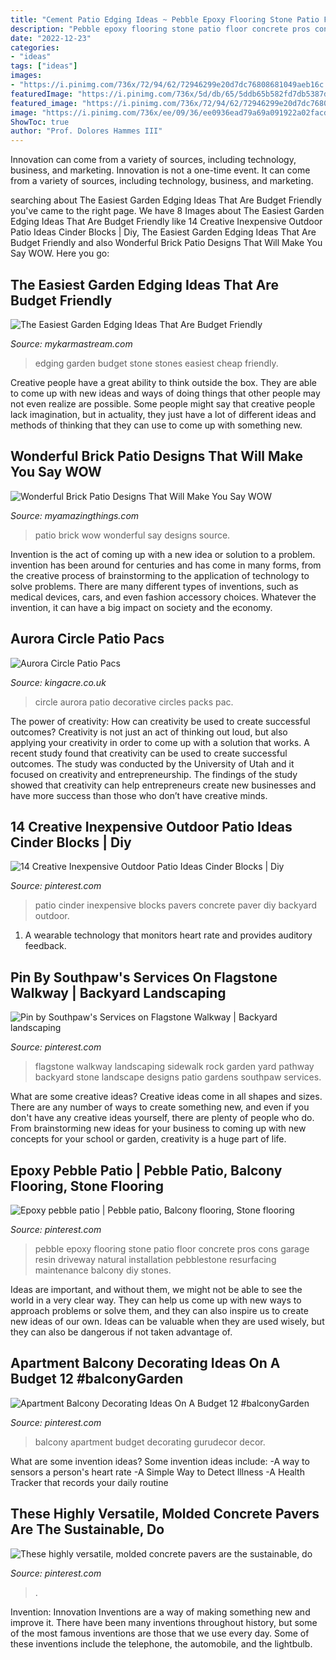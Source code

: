 ```yaml
---
title: "Cement Patio Edging Ideas ~ Pebble Epoxy Flooring Stone Patio Floor Concrete Pros Cons Garage Resin Driveway Natural Installation Pebblestone Resurfacing Maintenance Balcony Diy Stones"
description: "Pebble epoxy flooring stone patio floor concrete pros cons garage resin driveway natural installation pebblestone resurfacing maintenance balcony diy stones"
date: "2022-12-23"
categories:
- "ideas"
tags: ["ideas"]
images:
- "https://i.pinimg.com/736x/72/94/62/72946299e20d7dc76808681049aeb16c.jpg"
featuredImage: "https://i.pinimg.com/736x/5d/db/65/5ddb65b582fd7db5387d0d7f375c400c--pebble-patio-pebble-floor.jpg"
featured_image: "https://i.pinimg.com/736x/72/94/62/72946299e20d7dc76808681049aeb16c.jpg"
image: "https://i.pinimg.com/736x/ee/09/36/ee0936ead79a69a091922a02facd186f--flagstone-walkway.jpg"
ShowToc: true
author: "Prof. Dolores Hammes III"
---
```



Innovation can come from a variety of sources, including technology, business, and marketing.
Innovation is not a one-time event. It can come from a variety of sources, including technology, business, and marketing.

	

		
searching about The Easiest Garden Edging Ideas That Are Budget Friendly you've came to the right page. We have 8 Images about The Easiest Garden Edging Ideas That Are Budget Friendly like 14 Creative Inexpensive Outdoor Patio Ideas Cinder Blocks | Diy, The Easiest Garden Edging Ideas That Are Budget Friendly and also Wonderful Brick Patio Designs That Will Make You Say WOW. Here you go:
		
    
## The Easiest Garden Edging Ideas That Are Budget Friendly

<img loading=lazy src="https://mykarmastream.com/wp-content/uploads/2017/06/Garden-Edging-Ideas-8.jpg" onerror="this.onerror=null;this.src='https://tse4.mm.bing.net/th?id=OIP.flpfEGunS4l-c6aH2HRU0AHaFE&amp;pid=15.1';" alt="The Easiest Garden Edging Ideas That Are Budget Friendly">

_Source: mykarmastream.com_

>edging garden budget stone stones easiest cheap friendly. 

	

Creative people have a great ability to think outside the box. They are able to come up with new ideas and ways of doing things that other people may not even realize are possible. Some people might say that creative people lack imagination, but in actuality, they just have a lot of different ideas and methods of thinking that they can use to come up with something new.

    
## Wonderful Brick Patio Designs That Will Make You Say WOW

<img loading=lazy src="http://myamazingthings.com/wp-content/uploads/2017/03/Charming-Beverly-Hills-patio.jpg" onerror="this.onerror=null;this.src='https://tse1.mm.bing.net/th?id=OIP.Q_93mnShuMY9ZIHQeMSR4AHaE9&amp;pid=15.1';" alt="Wonderful Brick Patio Designs That Will Make You Say WOW">

_Source: myamazingthings.com_

>patio brick wow wonderful say designs source. 

	

Invention is the act of coming up with a new idea or solution to a problem. invention has been around for centuries and has come in many forms, from the creative process of brainstorming to the application of technology to solve problems. There are many different types of inventions, such as medical devices, cars, and even fashion accessory choices. Whatever the invention, it can have a big impact on society and the economy.

    
## Aurora Circle Patio Pacs

<img loading=lazy src="http://kingacre.co.uk/wp-content/uploads/2015/10/Aurora-Circle-1024x620.jpg" onerror="this.onerror=null;this.src='https://tse2.mm.bing.net/th?id=OIP.apEJfW5h1rXRbU3daxkPgQHaEe&amp;pid=15.1';" alt="Aurora Circle Patio Pacs">

_Source: kingacre.co.uk_

>circle aurora patio decorative circles packs pac. 

	

The power of creativity: How can creativity be used to create successful outcomes?
Creativity is not just an act of thinking out loud, but also applying your creativity in order to come up with a solution that works. A recent study found that creativity can be used to create successful outcomes. The study was conducted by the University of Utah and it focused on creativity and entrepreneurship. The findings of the study showed that creativity can help entrepreneurs create new businesses and have more success than those who don’t have creative minds.

    
## 14 Creative Inexpensive Outdoor Patio Ideas Cinder Blocks | Diy

<img loading=lazy src="https://i.pinimg.com/736x/07/26/6d/07266d88d8b0461918b801929d2d7c00.jpg" onerror="this.onerror=null;this.src='https://tse3.mm.bing.net/th?id=OIP.RGYSXHSJq2LygYqI_RxrqgHaMc&amp;pid=15.1';" alt="14 Creative Inexpensive Outdoor Patio Ideas Cinder Blocks | Diy">

_Source: pinterest.com_

>patio cinder inexpensive blocks pavers concrete paver diy backyard outdoor. 

	

1. A wearable technology that monitors heart rate and provides auditory feedback.

    
## Pin By Southpaw&#039;s Services On Flagstone Walkway | Backyard Landscaping

<img loading=lazy src="https://i.pinimg.com/736x/ee/09/36/ee0936ead79a69a091922a02facd186f--flagstone-walkway.jpg" onerror="this.onerror=null;this.src='https://tse2.mm.bing.net/th?id=OIP.OJSwjlxALqPxWdjfWx7rlgHaJ3&amp;pid=15.1';" alt="Pin by Southpaw&#039;s Services on Flagstone Walkway | Backyard landscaping">

_Source: pinterest.com_

>flagstone walkway landscaping sidewalk rock garden yard pathway backyard stone landscape designs patio gardens southpaw services. 

	

What are some creative ideas?
Creative ideas come in all shapes and sizes. There are any number of ways to create something new, and even if you don't have any creative ideas yourself, there are plenty of people who do. From brainstorming new ideas for your business to coming up with new concepts for your school or garden, creativity is a huge part of life.

    
## Epoxy Pebble Patio | Pebble Patio, Balcony Flooring, Stone Flooring

<img loading=lazy src="https://i.pinimg.com/736x/5d/db/65/5ddb65b582fd7db5387d0d7f375c400c--pebble-patio-pebble-floor.jpg" onerror="this.onerror=null;this.src='https://tse1.mm.bing.net/th?id=OIP.I2fAOH1poChaYESann-6-QHaJ4&amp;pid=15.1';" alt="Epoxy pebble patio | Pebble patio, Balcony flooring, Stone flooring">

_Source: pinterest.com_

>pebble epoxy flooring stone patio floor concrete pros cons garage resin driveway natural installation pebblestone resurfacing maintenance balcony diy stones. 

	

Ideas are important, and without them, we might not be able to see the world in a very clear way. They can help us come up with new ways to approach problems or solve them, and they can also inspire us to create new ideas of our own. Ideas can be valuable when they are used wisely, but they can also be dangerous if not taken advantage of.

    
## Apartment Balcony Decorating Ideas On A Budget 12 #balconyGarden

<img loading=lazy src="https://i.pinimg.com/736x/72/94/62/72946299e20d7dc76808681049aeb16c.jpg" onerror="this.onerror=null;this.src='https://tse3.mm.bing.net/th?id=OIP.dDQy4BnyXqSA6RNot9vYHAHaLL&amp;pid=15.1';" alt="Apartment Balcony Decorating Ideas On A Budget 12 #balconyGarden">

_Source: pinterest.com_

>balcony apartment budget decorating gurudecor decor. 

	

What are some invention ideas?
Some invention ideas include:
-A way to sensors a person's heart rate 
-A Simple Way to Detect Illness 
-A Health Tracker that records your daily routine

    
## These Highly Versatile, Molded Concrete Pavers Are The Sustainable, Do

<img loading=lazy src="https://i.pinimg.com/736x/c4/b9/d4/c4b9d49958265ad3b417a53a3c672878.jpg" onerror="this.onerror=null;this.src='https://tse2.mm.bing.net/th?id=OIP.Hd9HgBubxyUI8L01J3JMSQAAAA&amp;pid=15.1';" alt="These highly versatile, molded concrete pavers are the sustainable, do">

_Source: pinterest.com_

>. 

	

Invention: Innovation
Inventions are a way of making something new and improve it. There have been many inventions throughout history, but some of the most famous inventions are those that we use every day. Some of these inventions include the telephone, the automobile, and the lightbulb.

